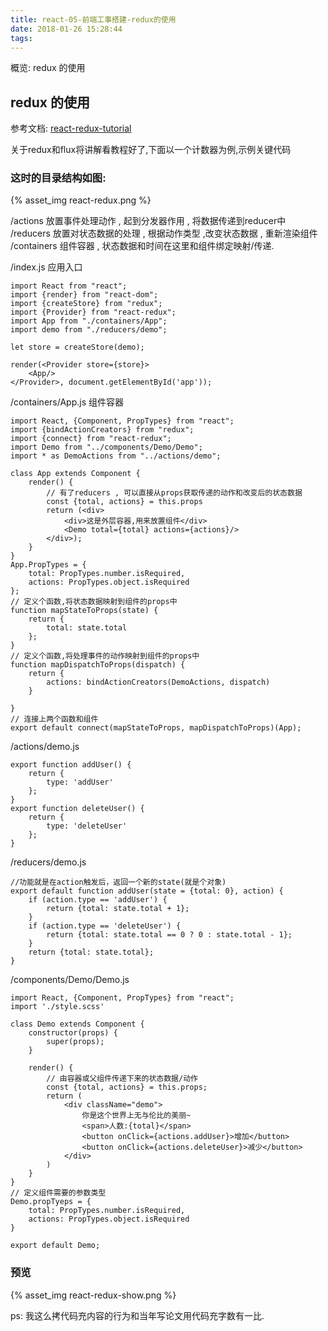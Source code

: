 ```yaml
---
title: react-05-前端工事搭建-redux的使用
date: 2018-01-26 15:28:44
tags:
---
```


概览: redux 的使用   

## redux 的使用   

参考文档: [react-redux-tutorial](https://github.com/lewis617/react-redux-tutorial.git)   

关于redux和flux将讲解看教程好了,下面以一个计数器为例,示例关键代码   

### 这时的目录结构如图:   

{% asset_img react-redux.png %}

/actions 放置事件处理动作 , 起到分发器作用 , 将数据传递到reducer中    
/reducers 放置对状态数据的处理 , 根据动作类型 ,改变状态数据 , 重新渲染组件   
/containers 组件容器 , 状态数据和时间在这里和组件绑定映射/传递.    

/index.js 应用入口   

```
import React from "react";
import {render} from "react-dom";
import {createStore} from "redux";
import {Provider} from "react-redux";
import App from "./containers/App";
import demo from "./reducers/demo";

let store = createStore(demo);

render(<Provider store={store}>
    <App/>
</Provider>, document.getElementById('app'));
```

/containers/App.js   组件容器

```
import React, {Component, PropTypes} from "react";
import {bindActionCreators} from "redux";
import {connect} from "react-redux";
import Demo from "../components/Demo/Demo";
import * as DemoActions from "../actions/demo";

class App extends Component {
    render() {
        // 有了reducers , 可以直接从props获取传递的动作和改变后的状态数据
        const {total, actions} = this.props
        return (<div>
            <div>这是外层容器,用来放置组件</div>
            <Demo total={total} actions={actions}/>
        </div>);
    }
}
App.PropTypes = {
    total: PropTypes.number.isRequired,
    actions: PropTypes.object.isRequired
};
// 定义个函数,将状态数据映射到组件的props中
function mapStateToProps(state) {
    return {
        total: state.total
    };
}
// 定义个函数,将处理事件的动作映射到组件的props中
function mapDispatchToProps(dispatch) {
    return {
        actions: bindActionCreators(DemoActions, dispatch)
    }

}
// 连接上两个函数和组件
export default connect(mapStateToProps, mapDispatchToProps)(App);
```

/actions/demo.js

```
export function addUser() {
    return {
        type: 'addUser'
    };
}
export function deleteUser() {
    return {
        type: 'deleteUser'
    };
}
```

/reducers/demo.js

```
//功能就是在action触发后，返回一个新的state(就是个对象)
export default function addUser(state = {total: 0}, action) {
    if (action.type == 'addUser') {
        return {total: state.total + 1};
    }
    if (action.type == 'deleteUser') {
        return {total: state.total == 0 ? 0 : state.total - 1};
    }
    return {total: state.total};
}
```

/components/Demo/Demo.js

```
import React, {Component, PropTypes} from "react";
import './style.scss'

class Demo extends Component {
    constructor(props) {
        super(props);
    }

    render() {
        // 由容器或父组件传递下来的状态数据/动作
        const {total, actions} = this.props;
        return (
            <div className="demo">
                你是这个世界上无与伦比的美丽~
                <span>人数:{total}</span>
                <button onClick={actions.addUser}>增加</button>
                <button onClick={actions.deleteUser}>减少</button>
            </div>
        )
    }
}
// 定义组件需要的参数类型
Demo.propTyeps = {
    total: PropTypes.number.isRequired,
    actions: PropTypes.object.isRequired
}

export default Demo;
```

### 预览

{% asset_img react-redux-show.png %}

ps: 我这么拷代码充内容的行为和当年写论文用代码充字数有一比.